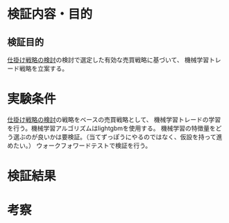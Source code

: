 # 検証内容・目的
## 検証目的
[仕掛け戦略の検討](./仕掛け戦略の検討.md)の検討で選定した有効な売買戦略に基づいて、
機械学習トレード戦略を立案する。

# 実験条件
[仕掛け戦略の検討](./仕掛け戦略の検討.md)の戦略をベースの売買戦略として、
機械学習トレードの学習を行う。機械学習アルゴリズムはlightgbmを使用する。
機械学習の特徴量をどう選ぶのが良いかは要検証。（当てずっぽうにやるのではなく、仮設を持って進めたい。）
ウォークフォワードテストで検証を行う。

# 検証結果

# 考察